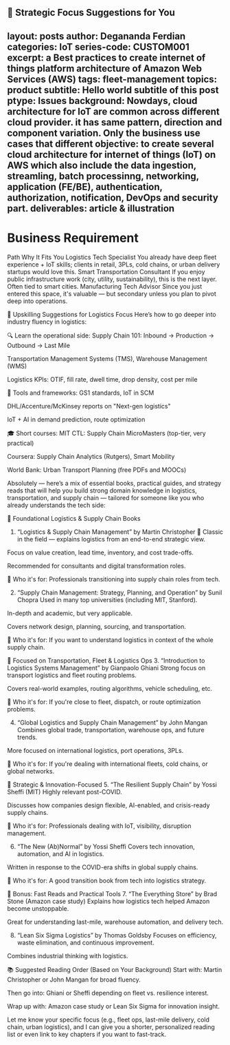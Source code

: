 🔧 Strategic Focus Suggestions for You
---
layout: posts
author: Degananda Ferdian
categories: IoT
series-code: CUSTOM001
excerpt: a Best practices to create internet of things platform architecture of Amazon Web Services (AWS)
tags: fleet-management
topics: product
subtitle: Hello world subtitle of this post
ptype: Issues
background: Nowdays, cloud architecture for IoT are common across different cloud provider. it has same pattern, direction and component variation. Only the business use cases that different
objective: to create several cloud architecture for internet of things (IoT) on AWS which also include the data ingestion, streamling, batch processinng, networking, application (FE/BE), authentication, authorization, notification, DevOps and security part.
deliverables: article & illustration
---

# Business Requirement

Path	Why It Fits You
Logistics Tech Specialist	You already have deep fleet experience + IoT skills; clients in retail, 3PLs, cold chains, or urban delivery startups would love this.
Smart Transportation Consultant	If you enjoy public infrastructure work (city, utility, sustainability), this is the next layer. Often tied to smart cities.
Manufacturing Tech Advisor	Since you just entered this space, it's valuable — but secondary unless you plan to pivot deep into operations.

📘 Upskilling Suggestions for Logistics Focus
Here’s how to go deeper into industry fluency in logistics:

🔍 Learn the operational side:
Supply Chain 101: Inbound → Production → Outbound → Last Mile

Transportation Management Systems (TMS), Warehouse Management (WMS)

Logistics KPIs: OTIF, fill rate, dwell time, drop density, cost per mile

🧠 Tools and frameworks:
GS1 standards, IoT in SCM

DHL/Accenture/McKinsey reports on "Next-gen logistics"

IoT + AI in demand prediction, route optimization

🎓 Short courses:
MIT CTL: Supply Chain MicroMasters (top-tier, very practical)

Coursera: Supply Chain Analytics (Rutgers), Smart Mobility

World Bank: Urban Transport Planning (free PDFs and MOOCs)

Absolutely — here’s a mix of essential books, practical guides, and strategy reads that will help you build strong domain knowledge in logistics, transportation, and supply chain — tailored for someone like you who already understands the tech side:

📘 Foundational Logistics & Supply Chain Books
1. “Logistics & Supply Chain Management” by Martin Christopher
🔹 Classic in the field — explains logistics from an end-to-end strategic view.

Focus on value creation, lead time, inventory, and cost trade-offs.

Recommended for consultants and digital transformation roles.

👤 Who it's for: Professionals transitioning into supply chain roles from tech.

2. “Supply Chain Management: Strategy, Planning, and Operation” by Sunil Chopra
Used in many top universities (including MIT, Stanford).

In-depth and academic, but very applicable.

Covers network design, planning, sourcing, and transportation.

👤 Who it's for: If you want to understand logistics in context of the whole supply chain.

🚚 Focused on Transportation, Fleet & Logistics Ops
3. “Introduction to Logistics Systems Management” by Gianpaolo Ghiani
Strong focus on transport logistics and fleet routing problems.

Covers real-world examples, routing algorithms, vehicle scheduling, etc.

👤 Who it's for: If you're close to fleet, dispatch, or route optimization problems.

4. “Global Logistics and Supply Chain Management” by John Mangan
Combines global trade, transportation, warehouse ops, and future trends.

More focused on international logistics, port operations, 3PLs.

👤 Who it's for: If you're dealing with international fleets, cold chains, or global networks.

🧠 Strategic & Innovation-Focused
5. “The Resilient Supply Chain” by Yossi Sheffi (MIT)
Highly relevant post-COVID.

Discusses how companies design flexible, AI-enabled, and crisis-ready supply chains.

👤 Who it's for: Professionals dealing with IoT, visibility, disruption management.

6. “The New (Ab)Normal” by Yossi Sheffi
Covers tech innovation, automation, and AI in logistics.

Written in response to the COVID-era shifts in global supply chains.

👤 Who it's for: A good transition book from tech into logistics strategy.

🧭 Bonus: Fast Reads and Practical Tools
7. “The Everything Store” by Brad Stone (Amazon case study)
Explains how logistics tech helped Amazon become unstoppable.

Great for understanding last-mile, warehouse automation, and delivery tech.

8. “Lean Six Sigma Logistics” by Thomas Goldsby
Focuses on efficiency, waste elimination, and continuous improvement.

Combines industrial thinking with logistics.

📚 Suggested Reading Order (Based on Your Background)
Start with: Martin Christopher or John Mangan for broad fluency.

Then go into: Ghiani or Sheffi depending on fleet vs. resilience interest.

Wrap up with: Amazon case study or Lean Six Sigma for innovation insight.

Let me know your specific focus (e.g., fleet ops, last-mile delivery, cold chain, urban logistics), and I can give you a shorter, personalized reading list or even link to key chapters if you want to fast-track.



